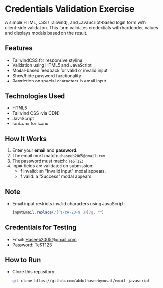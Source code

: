# Credentials Validation Exercise

A simple HTML, CSS (Tailwind), and JavaScript-based login form with client-side validation. This form validates credentials with hardcoded values and displays modals based on the result.

##  Features

- TailwindCSS for responsive styling
- Validation using HTML5 and JavaScript
- Modal-based feedback for valid or invalid input
- Show/hide password functionality
- Restriction on special characters in email input

##  Technologies Used

- HTML5
- Tailwind CSS (via CDN)
- JavaScript
- Ionicons for icons


##  How It Works

1. Enter your **email** and **password**.
2. The email must match: `ahaseeb2005@gmail.com`
3. The password must match: `TeST123`
4. Input fields are validated on submission:
   - If invalid: an "Invalid Input" modal appears.
   - If valid: a "Success" modal appears.

##  Note

- Email input restricts invalid characters using JavaScript:
  ```js
  inputEmail.replace(/[^a-zA-Z0-9 .@]/g, "")

 ## Credentials for Testing
- Email: Haseeb2005@gmail.com 
- Password: TeST123

##  How to Run

-  Clone this repository:
   ```bash
   git clone https://github.com/abdulhaseebyousaf/email-javascript
